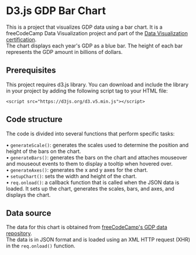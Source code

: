 # D3.js GDP Bar Chart

This is a project that visualizes GDP data using a bar chart. It is a freeCodeCamp Data Visualization project and part of the [Data Visualization certification](https://www.freecodecamp.org/learn/data-visualization/).
<br />
 The chart displays each year's GDP as a blue bar. The height of each bar represents the GDP amount in billions of dollars.

## Prerequisites

This project requires d3.js library. You can download and include the library in your project by adding the following script tag to your HTML file:

```<script src="https://d3js.org/d3.v5.min.js"></script>```

## Code structure

The code is divided into several functions that perform specific tasks:

• `generateScale()`: generates the scales used to determine the position and height of the bars on the chart.
<br />
• `generateBars()`: generates the bars on the chart and attaches mouseover and mouseout events to them to display a tooltip when hovered over.
<br />
• `generateAxes()`: generates the x and y axes for the chart.
<br />
• `setupChart()`: sets the width and height of the chart.
<br />
• `req.onload()`: a callback function that is called when the JSON data is loaded. It sets up the chart, generates the scales, bars, and axes, and displays the chart.

## Data source

The data for this chart is obtained from [freeCodeCamp's GDP data repository](https://raw.githubusercontent.com/freeCodeCamp/ProjectReferenceData/master/GDP-data.json). 
<br />
The data is in JSON format and is loaded using an XML HTTP request (XHR) in the `req.onload()` function.